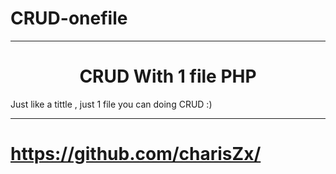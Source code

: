 # CRUD-onefile
<hr>
<center> <h1> CRUD With 1 file PHP </h1> </center>

Just like a tittle , just 1 file you can doing CRUD :) 
<hr>

# https://github.com/charisZx/ #
